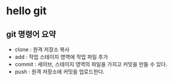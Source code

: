 # hello git

## git 명령어 요약
- clone : 원격 저장소 복사
- add : 작업 스테이지 영역에 작업 파일 추가
- commit : 세이브, 스테이지 영역의 파일을 가지고 커밋을 만들 수 있다.
- push : 원격 저장소에 커밋을 업로드한다.